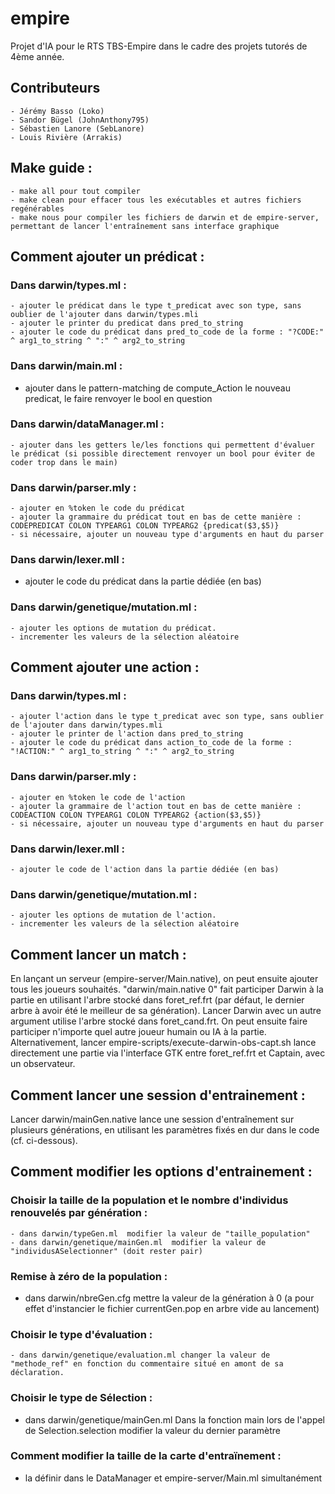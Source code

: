 # empire
Projet d'IA pour le RTS TBS-Empire dans le cadre des projets tutorés de 4ème année.

## Contributeurs
	- Jérémy Basso (Loko)
	- Sandor Bügel (JohnAnthony795)
	- Sébastien Lanore (SebLanore)
	- Louis Rivière (Arrakis)

## Make guide :

	- make all pour tout compiler
	- make clean pour effacer tous les exécutables et autres fichiers regénérables
	- make nous pour compiler les fichiers de darwin et de empire-server, permettant de lancer l'entraînement sans interface graphique


## Comment ajouter un prédicat :

### Dans darwin/types.ml : 
	- ajouter le prédicat dans le type t_predicat avec son type, sans oublier de l'ajouter dans darwin/types.mli
	- ajouter le printer du predicat dans pred_to_string
	- ajouter le code du prédicat dans pred_to_code de la forme : "?CODE:" ^ arg1_to_string ^ ":" ^ arg2_to_string
    
### Dans darwin/main.ml :
  - ajouter dans le pattern-matching de compute_Action le nouveau predicat, le faire renvoyer le bool en question 

### Dans darwin/dataManager.ml : 
	- ajouter dans les getters le/les fonctions qui permettent d'évaluer le prédicat (si possible directement renvoyer un bool pour éviter de coder trop dans le main)
 
### Dans darwin/parser.mly : 
	- ajouter en %token le code du prédicat
	- ajouter la grammaire du prédicat tout en bas de cette manière : CODEPREDICAT COLON TYPEARG1 COLON TYPEARG2 {predicat($3,$5)} 
	- si nécessaire, ajouter un nouveau type d'arguments en haut du parser
 
### Dans darwin/lexer.mll :
  - ajouter le code du prédicat dans la partie dédiée (en bas)
	
### Dans darwin/genetique/mutation.ml :
	- ajouter les options de mutation du prédicat.
	- incrementer les valeurs de la sélection aléatoire


## Comment ajouter une action :
### Dans darwin/types.ml : 
	- ajouter l'action dans le type t_predicat avec son type, sans oublier de l'ajouter dans darwin/types.mli
	- ajouter le printer de l'action dans pred_to_string
	- ajouter le code du prédicat dans action_to_code de la forme : "!ACTION:" ^ arg1_to_string ^ ":" ^ arg2_to_string
 
### Dans darwin/parser.mly : 
	- ajouter en %token le code de l'action
	- ajouter la grammaire de l'action tout en bas de cette manière : CODEACTION COLON TYPEARG1 COLON TYPEARG2 {action($3,$5)} 
	- si nécessaire, ajouter un nouveau type d'arguments en haut du parser
 
### Dans darwin/lexer.mll :
	- ajouter le code de l'action dans la partie dédiée (en bas)
  
### Dans darwin/genetique/mutation.ml :
	- ajouter les options de mutation de l'action.
	- incrementer les valeurs de la sélection aléatoire
  
	
## Comment lancer un match :

En lançant un serveur (empire-server/Main.native), on peut ensuite ajouter tous les joueurs souhaités. "darwin/main.native 0" fait participer
Darwin à la partie en utilisant l'arbre stocké dans foret_ref.frt (par défaut, le dernier arbre à avoir été le meilleur de sa génération).
Lancer Darwin avec un autre argument utilise l'arbre stocké dans foret_cand.frt. On peut ensuite faire participer n'importe quel autre joueur 
humain ou IA à la partie.
Alternativement, lancer empire-scripts/execute-darwin-obs-capt.sh lance directement une partie via l'interface GTK entre foret_ref.frt et Captain, avec un observateur.


## Comment lancer une session d'entrainement :
Lancer darwin/mainGen.native lance une session d'entraînement sur plusieurs générations, en utilisant les paramètres fixés en dur dans le code (cf. ci-dessous).

## Comment modifier les options d'entrainement :
### Choisir la taille de la population et le nombre d'individus renouvelés par génération :
	- dans darwin/typeGen.ml  modifier la valeur de "taille_population" 
	- dans darwin/genetique/mainGen.ml  modifier la valeur de "individusASelectionner" (doit rester pair)
 
### Remise à zéro de la population :
  - dans darwin/nbreGen.cfg mettre la valeur de la génération à 0 (a pour effet d'instancier le fichier currentGen.pop en arbre vide au lancement)

### Choisir le type d'évaluation :
	- dans darwin/genetique/evaluation.ml changer la valeur de "methode_ref" en fonction du commentaire situé en amont de sa déclaration.

### Choisir le type de Sélection : 
  - dans darwin/genetique/mainGen.ml Dans la fonction main lors de l'appel de Selection.selection modifier la valeur du dernier paramètre
	
### Comment modifier la taille de la carte d'entraïnement :
  - la définir dans le DataManager et empire-server/Main.ml simultanément

